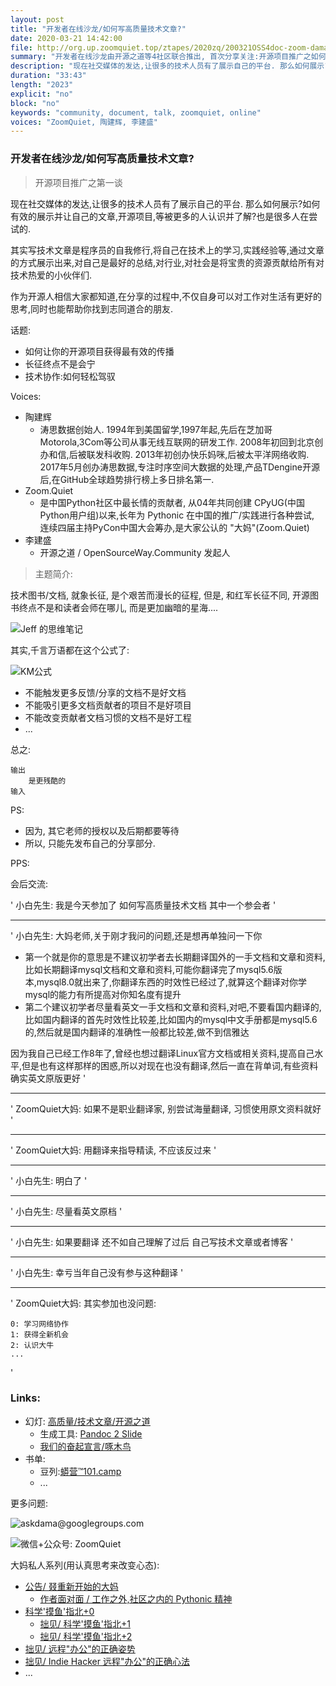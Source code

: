 ```yaml
---
layout: post
title: "开发者在线沙龙/如何写高质量技术文章?"
date: 2020-03-21 14:42:00 
file: http://org.up.zoomquiet.top/ztapes/2020zq/200321OSS4doc-zoom-dama-audio_only_3.mp3
summary: "开发者在线沙龙由开源之道等4社区联合推出, 首次分享关注:开源项目推广之如何写高质量的技术文章"
description: "现在社交媒体的发达,让很多的技术人员有了展示自己的平台. 那么如何展示?如何有效的展示并让自己的文章,开源项目,等被更多的人认识并了解?也是很多人在尝试的. 其实写技术文章是程序员的自我修行,将自己在技术上的学习,实践经验等,通过文章的方式展示出来,对自己是最好的总结,对行业,对社会是将宝贵的资源贡献给所有对技术热爱的小伙伴们. ... 那么具体如何呢?"
duration: "33:43" 
length: "2023"
explicit: "no" 
block: "no" 
keywords: "community, document, talk, zoomquiet, online"
voices: "ZoomQuiet, 陶建辉, 李建盛"
---
```



### 开发者在线沙龙/如何写高质量技术文章?
> 开源项目推广之第一谈

现在社交媒体的发达,让很多的技术人员有了展示自己的平台. 那么如何展示?如何有效的展示并让自己的文章,开源项目,等被更多的人认识并了解?也是很多人在尝试的. 

其实写技术文章是程序员的自我修行,将自己在技术上的学习,实践经验等,通过文章的方式展示出来,对自己是最好的总结,对行业,对社会是将宝贵的资源贡献给所有对技术热爱的小伙伴们. 

作为开源人相信大家都知道,在分享的过程中,不仅自身可以对工作对生活有更好的思考,同时也能帮助你找到志同道合的朋友. 


话题:

- 如何让你的开源项目获得最有效的传播
- 长征终点不是会宁
- 技术协作:如何轻松驾驭


Voices:

- 陶建辉
    + 涛思数据创始人. 1994年到美国留学,1997年起,先后在芝加哥Motorola,3Com等公司从事无线互联网的研发工作. 2008年初回到北京创办和信,后被联发科收购. 2013年初创办快乐妈咪,后被太平洋网络收购. 2017年5月创办涛思数据,专注时序空间大数据的处理,产品TDengine开源后,在GitHub全球趋势排行榜上多日排名第一. 
- Zoom.Quiet
    + 是中国Python社区中最长情的贡献者, 从04年共同创建 CPyUG(中国Python用户组)以来,长年为 Pythonic 在中国的推广/实践进行各种尝试, 连续四届主持PyCon中国大会筹办,是大家公认的 "大妈"(Zoom.Quiet)
- 李建盛
    + 开源之道 / OpenSourceWay.Community 发起人


> 主题简介:

技术图书/文档, 就象长征, 是个艰苦而漫长的征程,
但是, 和红军长征不同, 开源图书终点不是和读者会师在哪儿,
而是更加幽暗的星海....


![Jeff 的思维笔记](http://ydlj.zoomquiet.top/ipic/2020-03-21-200321jeff%E6%8A%80%E6%9C%AF%E6%96%87%E6%A1%A3%E5%86%99%E4%BD%9C.png)



其实,千言万语都在这个公式了:

![KM公式](http://s5.zoomquiet.top/090913-lovpy/pic/KMap-0.8-400.png)


- 不能触发更多反馈/分享的文档不是好文档
- 不能吸引更多文档贡献者的项目不是好项目
- 不能改变贡献者文档习惯的文档不是好工程
- ...

总之:

    输出
        是更残酷的
    输入




PS:

- 因为, 其它老师的授权以及后期都要等待
- 所以, 只能先发布自己的分享部分.



PPS:

会后交流:


' 小白先生: 我是今天参加了 如何写高质量技术文档 其中一个参会者 '
- - - - - - - - - - - - - - -
' 小白先生: 
大妈老师,关于刚才我问的问题,还是想再单独问一下你

- 第一个就是你的意思是不建议初学者去长期翻译国外的一手文档和文章和资料,比如长期翻译mysql文档和文章和资料,可能你翻译完了mysql5.6版本,mysql8.0就出来了,你翻译东西的时效性已经过了,就算这个翻译对你学mysql的能力有所提高对你知名度有提升
- 第二个建议初学者尽量看英文一手文档和文章和资料,对吧,不要看国内翻译的,比如国内翻译的首先时效性比较差,比如国内的mysql中文手册都是mysql5.6的,然后就是国内翻译的准确性一般都比较差,做不到信雅达


因为我自己已经工作8年了,曾经也想过翻译Linux官方文档或相关资料,提高自己水平,但是也有这样那样的困惑,所以对现在也没有翻译,然后一直在背单词,有些资料确实英文原版更好 '
- - - - - - - - - - - - - - -
' ZoomQuiet大妈: 如果不是职业翻译家, 别尝试海量翻译,
习惯使用原文资料就好 '
- - - - - - - - - - - - - - -
' ZoomQuiet大妈: 用翻译来指导精读, 不应该反过来 '
- - - - - - - - - - - - - - -
' 小白先生: 明白了 '
- - - - - - - - - - - - - - -
' 小白先生: 尽量看英文原档 '
- - - - - - - - - - - - - - -
' 小白先生: 如果要翻译  还不如自己理解了过后  自己写技术文章或者博客 '
- - - - - - - - - - - - - - -
' 小白先生: 幸亏当年自己没有参与这种翻译 '
- - - - - - - - - - - - - - -
' ZoomQuiet大妈: 其实参加也没问题:

    0: 学习网络协作
    1: 获得全新机会
    2: 认识大牛
    ...

 '




### Links: 

- 幻灯: [高质量/技术文章/开源之道](https://slides.101.camp/oss20doc.html#/title-slide)
    + 生成工具: [Pandoc 2 Slide](https://slides.101.camp/#/title-slide)
    + [我们的奋起宣言/啄木鸟](https://wiki.woodpecker.org.cn/moin/RouseChina)
- 书单:
    + 豆列:[蟒营™101.camp](https://www.douban.com/doulist/119293075/)
    + ...


更多问题:


![askdama@googlegroups.com](http://openmindclub.zoomquiet.top/res/KEEP/kcn_ask-dama.jpg?imageView2/2/h/420)

![微信+公众号: ZoomQuiet](http://ydlj.zoomquiet.top/ipic/2020-03-21-wx-zoomquiet.jpg?imageView2/2/w/420)




大妈私人系列(用认真思考来改变心态):

- [公告/ 叕重新开始的大妈](https://mp.weixin.qq.com/s/N5TuRRbF485D4Q90XdDA7g)
    + [作者面对面 / 工作之外,社区之内的 Pythonic 精神](https://mp.weixin.qq.com/s/Rj3YRIpecMIsV9UzEY4_lw)
- [科学'摸鱼'指北+0](https://mp.weixin.qq.com/s/Q-keoD_3L29zKNPnwLTFXw)
    + [拙见/ 科学'摸鱼'指北+1](https://mp.weixin.qq.com/s/fnu9dtLQVc_TiShluhXccw)
    + [拙见/ 科学'摸鱼'指北+2](https://mp.weixin.qq.com/s/4NZGKhdbAaanxNKZyQR-vg)
- [拙见/ 远程"办公"的正确姿势](https://mp.weixin.qq.com/s/XzN7if9-ntvOkIbRrT4s_Q)
- [拙见/ Indie Hacker 远程"办公"的正确心法](https://mp.weixin.qq.com/s/d28HqnF5aRs0jZ4tKwSmQg)
- ... 


